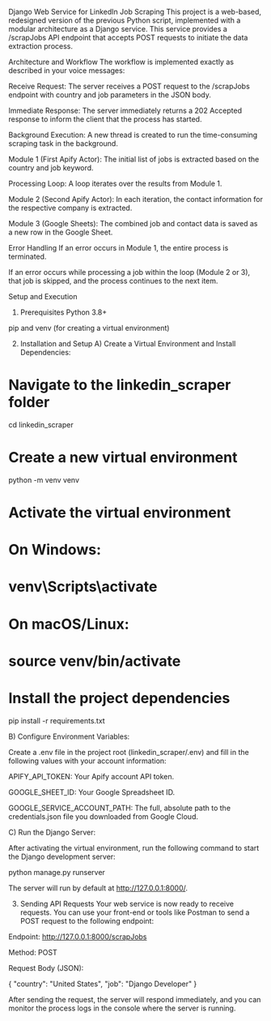 Django Web Service for LinkedIn Job Scraping
This project is a web-based, redesigned version of the previous Python script, implemented with a modular architecture as a Django service. This service provides a /scrapJobs API endpoint that accepts POST requests to initiate the data extraction process.

Architecture and Workflow
The workflow is implemented exactly as described in your voice messages:

Receive Request: The server receives a POST request to the /scrapJobs endpoint with country and job parameters in the JSON body.

Immediate Response: The server immediately returns a 202 Accepted response to inform the client that the process has started.

Background Execution: A new thread is created to run the time-consuming scraping task in the background.

Module 1 (First Apify Actor): The initial list of jobs is extracted based on the country and job keyword.

Processing Loop: A loop iterates over the results from Module 1.

Module 2 (Second Apify Actor): In each iteration, the contact information for the respective company is extracted.

Module 3 (Google Sheets): The combined job and contact data is saved as a new row in the Google Sheet.

Error Handling
If an error occurs in Module 1, the entire process is terminated.

If an error occurs while processing a job within the loop (Module 2 or 3), that job is skipped, and the process continues to the next item.

Setup and Execution
1. Prerequisites
Python 3.8+

pip and venv (for creating a virtual environment)

2. Installation and Setup
A) Create a Virtual Environment and Install Dependencies:

# Navigate to the linkedin_scraper folder
cd linkedin_scraper

# Create a new virtual environment
python -m venv venv

# Activate the virtual environment
# On Windows:
# venv\Scripts\activate
# On macOS/Linux:
# source venv/bin/activate

# Install the project dependencies
pip install -r requirements.txt

B) Configure Environment Variables:

Create a .env file in the project root (linkedin_scraper/.env) and fill in the following values with your account information:

APIFY_API_TOKEN: Your Apify account API token.

GOOGLE_SHEET_ID: Your Google Spreadsheet ID.

GOOGLE_SERVICE_ACCOUNT_PATH: The full, absolute path to the credentials.json file you downloaded from Google Cloud.

C) Run the Django Server:

After activating the virtual environment, run the following command to start the Django development server:

python manage.py runserver

The server will run by default at http://127.0.0.1:8000/.

3. Sending API Requests
Your web service is now ready to receive requests. You can use your front-end or tools like Postman to send a POST request to the following endpoint:

Endpoint: http://127.0.0.1:8000/scrapJobs

Method: POST

Request Body (JSON):

{
    "country": "United States",
    "job": "Django Developer"
}

After sending the request, the server will respond immediately, and you can monitor the process logs in the console where the server is running.
